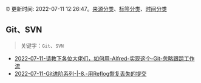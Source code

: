 :alarm_clock: 更新时间: 2022-07-11 12:26:47。[来源分类](../README.md)、[标签分类](../TAGS.md)、[时间分类](../TIMELINE.md)

## Git、SVN


> 关键字：`Git`、`SVN`



- [2022-07-11-请教下各位大佬们，如何用-Alfred-实现这个-Git-忽略跟踪工作流](https://www.v2ex.com/t/865489) 
- [2022-07-11-Git进阶系列-|-8.-用Reflog恢复丢失的提交](https://toutiao.io/k/ervoklc) 